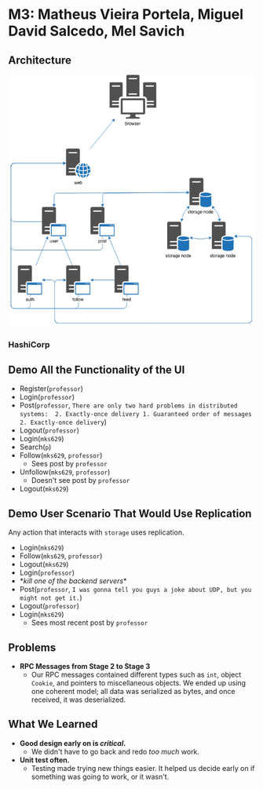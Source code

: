 # M3: Matheus Vieira Portela, Miguel David Salcedo, Mel Savich

## Architecture
![M3 Architecture](https://github.com/mds796/CSGY9223-Final/blob/master/m3.png)

### HashiCorp

## Demo All the Functionality of the UI
* Register(`professor`)
* Login(`professor`)
* Post(`professor`, `There are only two hard problems in distributed systems:  2. Exactly-once delivery 1. Guaranteed order of messages 2. Exactly-once delivery`)
* Logout(`professor`)
* Login(`mks629`)
* Search(`p`)
* Follow(`mks629`, `professor`)
  * Sees post by `professor`
* Unfollow(`mks629`, `professor`)
  * Doesn't see post by `professor`
* Logout(`mks629`)

## Demo User Scenario That Would Use Replication
Any action that interacts with `storage` uses replication.
* Login(`mks629`)
* Follow(`mks629`, `professor`)
* Logout(`mks629`)
* Login(`professor`)
* \**kill one of the backend servers*\*
* Post(`professor`, `I was gonna tell you guys a joke about UDP, but you might not get it.`)
* Logout(`professor`)
* Login(`mks629`)
  * Sees most recent post by `professor`

## Problems
* **RPC Messages from Stage 2 to Stage 3**
  * Our RPC messages contained different types such as `int`, object `Cookie`, and pointers to miscellaneous objects. We ended up using one coherent model; all data was serialized as bytes, and once received, it was deserialized.

## What We Learned
* **Good design early on is *critical*.**
  * We didn't have to go back and redo *too much* work.
* **Unit test often.**
  * Testing made trying new things easier. It helped us decide early on if something was going to work, or it wasn't.
